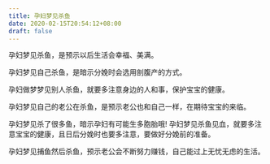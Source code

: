 ```yaml
---
title: 孕妇梦见杀鱼
date: 2020-02-15T20:54:12+08:00
draft: false
---
```


孕妇梦见杀鱼，是预示以后生活会幸福、美满。<br>

孕妇梦见自己杀鱼，是暗示分娩时会选用剖腹产的方式。<br>

孕妇做梦梦见别人杀鱼，就要多注意身边的人和事，保护宝宝的健康。<br>

孕妇梦见自己的老公在杀鱼，是预示老公也和自己一样，在期待宝宝的来临。<br>

孕妇梦见杀了很多鱼，暗示孕妇有可能生多胞胎哦!
孕妇梦见杀鱼见血，就要多注意宝宝的健康，且日后分娩时也要多注意，要做好分娩前的准备。<br>

孕妇梦见捕鱼然后杀鱼，预示老公会不断努力赚钱，自己能过上无忧无虑的生活。<br>
